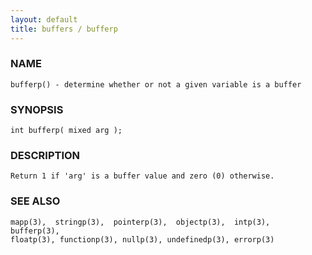 ```yaml
---
layout: default
title: buffers / bufferp
---
```






### NAME
    bufferp() - determine whether or not a given variable is a buffer


### SYNOPSIS
    int bufferp( mixed arg );


### DESCRIPTION
    Return 1 if 'arg' is a buffer value and zero (0) otherwise.


### SEE ALSO
    mapp(3),  stringp(3),  pointerp(3),  objectp(3),  intp(3),  bufferp(3),
    floatp(3), functionp(3), nullp(3), undefinedp(3), errorp(3)



